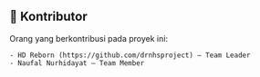 ## 👥 Kontributor

Orang yang berkontribusi pada proyek ini:

```text
- HD Reborn (https://github.com/drnhsproject) – Team Leader 
- Naufal Nurhidayat – Team Member
```